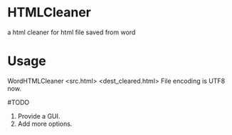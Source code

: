 # HTMLCleaner
a html cleaner for html file saved from word

# Usage
WordHTMLCleaner <src.html> <dest_cleared.html>
File encoding is UTF8 now.

#TODO
1. Provide a GUI.
2. Add more options.

